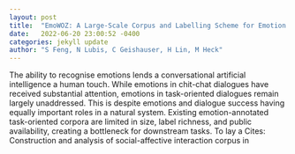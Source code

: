 ```yaml
---
layout: post
title:  "EmoWOZ: A Large-Scale Corpus and Labelling Scheme for Emotion Recognition in Task-Oriented Dialogue Systems"
date:   2022-06-20 23:00:52 -0400
categories: jekyll update
author: "S Feng, N Lubis, C Geishauser, H Lin, M Heck"
---
```

The ability to recognise emotions lends a conversational artificial intelligence a human touch. While emotions in chit-chat dialogues have received substantial attention, emotions in task-oriented dialogues remain largely unaddressed. This is despite emotions and dialogue success having equally important roles in a natural system. Existing emotion-annotated task-oriented corpora are limited in size, label richness, and public availability, creating a bottleneck for downstream tasks. To lay a 
Cites: Construction and analysis of social-affective interaction corpus in